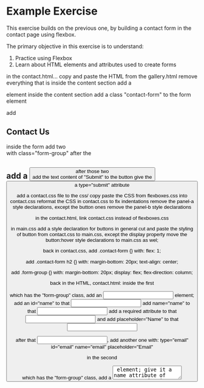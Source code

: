 # Example Exercise

This exercise builds on the previous one, by building a contact form in the contact page using flexbox.

The primary objective in this exercise is to understand:
1. Practice using Flexbox
2. Learn about HTML elements and attributes used to create forms

in the contact.html...
copy and paste the HTML from the gallery.html
remove everything that is inside the content section
add a <form> element inside the content section
add a class "contact-form" to the form element

add <h2>Contact Us</h2> inside the form
add two <div> with class="form-group" after the <h2>
add a <button> after those two <div>
add the text content of "Submit" to the button
give the <button> a type="submit" attribute

add a contact.css file to the css/
copy paste the CSS from flexboxes.css into contact.css
reformat the CSS in contact.css to fix indentations
remove the panel-a style declarations, except the button ones
remove the panel-b style declarations

in the contact.html, link contact.css instead of flexboxes.css

in main.css add a style declaration for buttons in general
cut and paste the styling of button from contact.css to main.css, except the display property
move the button:hover style declarations to main.css as wel;

back in contact.css, add .contact-form {} with:
  flex: 1;

add .contact-form h2 {} with:
  margin-bottom: 20px;
  text-align: center;

add .form-group {} with:
  margin-bottom: 20px;
  display: flex;
  flex-direction: column;

back in the HTML, contact.html:
inside the first <div> which has the "form-group" class, add an <input> element;
add an id="name" to that <input>
add name="name" to that <input>
add a required attribute to that <input>
and add placeholder="Name" to that <input>

after that <input>, add another one with:
  type="email"
  id="email"
  name="email"
  placeholder="Email"

in the second <div> which has the "form-group" class, add a <textarea> element;
give it a name attribute of "message"
give it an id of "message"
remove the cols attribute and change the rows to 4
add a required attribute
and add placeholder="Message"

back in contact.css, after the .form-group declarations, add grouped selectors:
.form-group input[type="text"],
.form-group input[type="email"],
.form-group textarea { }

in there, add the CSS:
    padding: 10px;
    margin-bottom: 10px;
    border: 1px solid #ddd;
    border-radius: 4px;

after that, add .form-group textarea {} with:
  resize: vertical;

change button {} to button[type="submit"] {}
and add the CSS to it:
  transition: background-color 0.3s ease;

